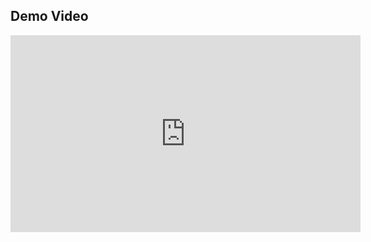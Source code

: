 ## Demo Video
<iframe width="560" height="315" src="https://www.youtube.com/embed/jwwn0IL5qcw?si=CUdMDKqFsLIm6yoZ" title="YouTube video player" frameborder="0" allow="accelerometer; autoplay; clipboard-write; encrypted-media; gyroscope; picture-in-picture; web-share" referrerpolicy="strict-origin-when-cross-origin" allowfullscreen></iframe>
